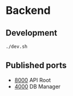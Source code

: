 # Backend

## Development

```sh
./dev.sh
```

## Published ports

- [8000](http://localhost:8000/) API Root
- [4000](http://localhost:4000/) DB Manager
